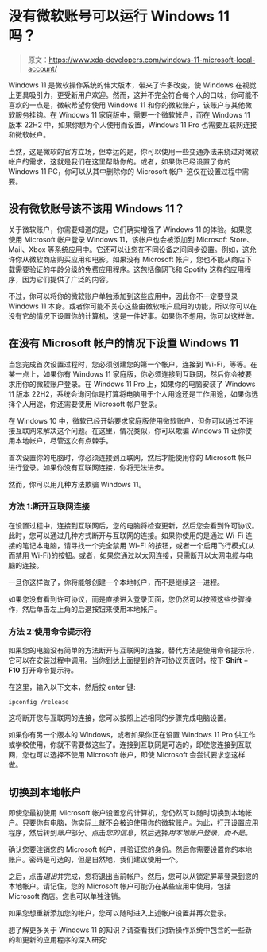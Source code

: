 # 没有微软账号可以运行 Windows 11 吗？

> 原文：<https://www.xda-developers.com/windows-11-microsoft-local-account/>

Windows 11 是微软操作系统的伟大版本，带来了许多改变，使 Windows 在视觉上更具吸引力，更受新用户欢迎。然而，这并不完全符合每个人的口味，你可能不喜欢的一点是，微软希望你使用 Windows 11 和你的微软账户，该账户与其他微软服务挂钩。在 Windows 11 家庭版中，需要一个微软帐户，而在 Windows 11 版本 22H2 中，如果你想为个人使用而设置，Windows 11 Pro 也需要互联网连接和微软帐户。

当然，这是微软的官方立场，但幸运的是，你可以使用一些变通办法来绕过对微软帐户的需求，这就是我们在这里帮助你的。或者，如果你已经设置了你的 Windows 11 PC，你可以从其中删除你的 Microsoft 帐户-这仅在设置过程中需要。

## 没有微软账号该不该用 Windows 11？

关于微软账户，你需要知道的是，它们确实增强了 Windows 11 的体验。如果您使用 Microsoft 帐户登录 Windows 11，该帐户也会被添加到 Microsoft Store、Mail、Xbox 等系统应用中。它还可以让您在不同设备之间同步设置。例如，这允许你从微软商店购买应用和电影。如果没有 Microsoft 帐户，您也不能从商店下载需要验证的年龄分级的免费应用程序。这包括像网飞和 Spotify 这样的应用程序，因为它们提供了广泛的内容。

不过，你可以将你的微软账户单独添加到这些应用中，因此你不一定要登录 Windows 11 本身。或者你可能不关心这些由微软帐户启用的功能，所以你可以在没有它的情况下设置你的计算机，这是一件好事。如果你不想用，你可以这样做。

## 在没有 Microsoft 帐户的情况下设置 Windows 11

当您完成首次设置过程时，您必须创建您的第一个帐户，连接到 Wi-Fi，等等。在某一点上，如果你有 Windows 11 家庭版，你必须连接到互联网，然后你会被要求用你的微软账户登录。在 Windows 11 Pro 上，如果你的电脑安装了 Windows 11 版本 22H2，系统会询问你是打算将电脑用于个人用途还是工作用途，如果你选择个人用途，你还需要使用 Microsoft 帐户登录。

在 Windows 10 中，微软已经开始要求家庭版使用微软账户，但你可以通过不连接互联网来解决这个问题。在这里，情况类似，你可以欺骗 Windows 11 让你使用本地帐户，尽管这次有点棘手。

首次设置你的电脑时，你必须连接到互联网，然后才能使用你的 Microsoft 帐户进行登录。如果你没有互联网连接，你将无法进步。

然而，你可以用几种方法欺骗 Windows 11。

### 方法 1:断开互联网连接

在设置过程中，连接到互联网后，您的电脑将检查更新，然后您会看到许可协议。此时，您可以通过几种方式断开与互联网的连接。如果你使用的是通过 Wi-Fi 连接的笔记本电脑，请寻找一个完全禁用 Wi-Fi 的按钮，或者一个启用飞行模式(从而禁用 Wi-Fi)的按钮。或者，如果您通过以太网连接，只需断开以太网电缆与电脑的连接。

一旦你这样做了，你将能够创建一个本地帐户，而不是继续这一进程。

如果您没有看到许可协议，而是直接进入登录页面，您仍然可以按照这些步骤操作，然后单击左上角的后退按钮来使用本地帐户。

### 方法 2:使用命令提示符

如果您的电脑没有简单的方法断开与互联网的连接，替代方法是使用命令提示符，它可以在安装过程中调用。当你到达上面提到的许可协议页面时，按下 **Shift** + **F10** 打开命令提示符。

在这里，输入以下文本，然后按 enter 键:

```
ipconfig /release
```

这将断开您与互联网的连接，您可以按照上述相同的步骤完成电脑设置。

如果你有另一个版本的 Windows，或者如果你正在设置 Windows 11 Pro 供工作或学校使用，你就不需要做这些了。连接到互联网是可选的，即使您连接到互联网，您也可以选择不使用 Microsoft 帐户，即使 Microsoft 会尝试要求您这样做。

## 切换到本地帐户

即使您最初使用 Microsoft 帐户设置您的计算机，您仍然可以随时切换到本地帐户。只要你有电脑，你实际上就不会被迫使用你的微软账户。为此，打开设置应用程序，然后转到*账户*部分。点击*您的信息*，然后选择*用本地账户登录，而不是*。

确认您要注销您的 Microsoft 帐户，并验证您的身份。然后你需要设置你的本地账户。密码是可选的，但是自然地，我们建议使用一个。

之后，点击*退出*并完成，您将退出当前帐户。然后，您可以从锁定屏幕登录到您的本地帐户。请记住，您的 Microsoft 帐户可能仍在某些应用中使用，包括 Microsoft 商店。您也可以单独注销。

如果您想重新添加您的帐户，您可以随时进入上述帐户设置并再次登录。

想了解更多关于 Windows 11 的知识？请查看我们对新操作系统中包含的一些新的和更新的应用程序的深入研究: